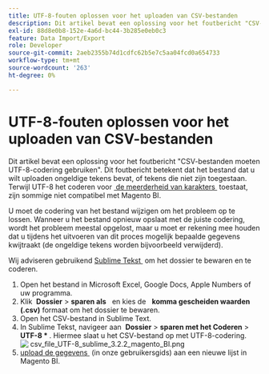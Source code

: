 ```yaml
---
title: UTF-8-fouten oplossen voor het uploaden van CSV-bestanden
description: Dit artikel bevat een oplossing voor het foutbericht "CSV-bestanden moeten UTF-8-codering gebruiken". Dit foutbericht betekent dat het bestand dat u wilt uploaden ongeldige tekens bevat, of tekens die niet zijn toegestaan. Hoewel UTF-8-codering [de meeste tekens] (https://www.fileformat.info/info/charset/UTF-8/list.htm) toestaat, zijn sommige niet compatibel met Magento BI.
exl-id: 88d8e0b8-152e-4a6d-bc44-3b285e0eb0c3
feature: Data Import/Export
role: Developer
source-git-commit: 2aeb2355b74d1cdfc62b5e7c5aa04fcd0a654733
workflow-type: tm+mt
source-wordcount: '263'
ht-degree: 0%

---
```


# UTF-8-fouten oplossen voor het uploaden van CSV-bestanden

Dit artikel bevat een oplossing voor het foutbericht &quot;CSV-bestanden moeten UTF-8-codering gebruiken&quot;. Dit foutbericht betekent dat het bestand dat u wilt uploaden ongeldige tekens bevat, of tekens die niet zijn toegestaan. Terwijl UTF-8 het coderen voor [&#x200B; de meerderheid van karakters &#x200B;](https://www.fileformat.info/info/charset/UTF-8/list.htm) toestaat, zijn sommige niet compatibel met Magento BI.

U moet de codering van het bestand wijzigen om het probleem op te lossen. Wanneer u het bestand opnieuw opslaat met de juiste codering, wordt het probleem meestal opgelost, maar u moet er rekening mee houden dat u tijdens het uitvoeren van dit proces mogelijk bepaalde gegevens kwijtraakt (de ongeldige tekens worden bijvoorbeeld verwijderd).

Wij adviseren gebruikend [&#x200B; Sublime Tekst &#x200B;](https://www.sublimetext.com/2) om het dossier te bewaren en te coderen.

1. Open het bestand in Microsoft Excel, Google Docs, Apple Numbers of uw programma.
1. Klik &#x200B; **Dossier** > **sparen als** &#x200B; &#x200B; en kies de &#x200B; &#x200B; **komma gescheiden waarden (.csv)** formaat om het dossier te bewaren.
1. Open het CSV-bestand in Sublime Text.
1. In Sublime Tekst, navigeer aan &#x200B; **Dossier** > **sparen met het Coderen** > **UTF-8 \* &#x200B;**. Hiermee slaat u het CSV-bestand op met UTF-8-codering.    ![&#x200B; csv_file_UTF-8_sublime_3.2.2_magento_BI.png &#x200B;](assets/csv_file_UTF-8_sublime_3.2.2_magento_BI.png)
1. [&#x200B; upload de gegevens &#x200B;](https://experienceleague.adobe.com/nl/docs/commerce-business-intelligence/mbi/analyze/connecting/using-file-uploader) (in onze gebruikersgids) aan een nieuwe lijst in Magento BI.
